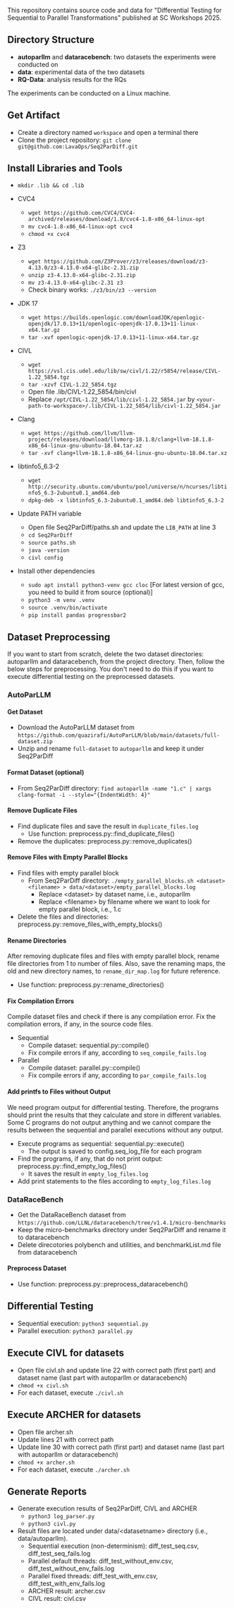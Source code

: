 This repository contains source code and data for "Differential Testing for Sequential to Parallel Transformations" published at SC Workshops 2025.

## Directory Structure
- **autoparllm** and **dataracebench**: two datasets the experiments were conducted on
- **data**: experimental data of the two datasets
- **RQ-Data**: analysis results for the RQs


The experiments can be conducted on a Linux machine.

## Get Artifact
- Create a directory named `workspace` and open a terminal there
- Clone the project repository: `git clone git@github.com:LavaOps/Seq2ParDiff.git`

## Install Libraries and Tools

- `mkdir .lib && cd .lib`

- CVC4
    - `wget https://github.com/CVC4/CVC4-archived/releases/download/1.8/cvc4-1.8-x86_64-linux-opt`
    - `mv cvc4-1.8-x86_64-linux-opt cvc4`
    - `chmod +x cvc4`
- Z3
    - `wget https://github.com/Z3Prover/z3/releases/download/z3-4.13.0/z3-4.13.0-x64-glibc-2.31.zip`
    - `unzip z3-4.13.0-x64-glibc-2.31.zip`
    - `mv z3-4.13.0-x64-glibc-2.31 z3`
    - Check binary works: `./z3/bin/z3 --version`
- JDK 17
    - `wget https://builds.openlogic.com/downloadJDK/openlogic-openjdk/17.0.13+11/openlogic-openjdk-17.0.13+11-linux-x64.tar.gz`
    - `tar -xvf openlogic-openjdk-17.0.13+11-linux-x64.tar.gz`
- CIVL
    - `wget https://vsl.cis.udel.edu/lib/sw/civl/1.22/r5854/release/CIVL-1.22_5854.tgz`
    - `tar -xzvf CIVL-1.22_5854.tgz`
    - Open file .lib/CIVL-1.22_5854/bin/civl
    - Replace `/opt/CIVL-1.22_5854/lib/civl-1.22_5854.jar` by `<your-path-to-workspace>/.lib/CIVL-1.22_5854/lib/civl-1.22_5854.jar`
- Clang
    - `wget https://github.com/llvm/llvm-project/releases/download/llvmorg-18.1.8/clang+llvm-18.1.8-x86_64-linux-gnu-ubuntu-18.04.tar.xz`
    - `tar -xvf clang+llvm-18.1.8-x86_64-linux-gnu-ubuntu-18.04.tar.xz`
- libtinfo5_6.3-2
    - `wget http://security.ubuntu.com/ubuntu/pool/universe/n/ncurses/libtinfo5_6.3-2ubuntu0.1_amd64.deb`
    - `dpkg-deb -x libtinfo5_6.3-2ubuntu0.1_amd64.deb libtinfo5_6.3-2`
- Update PATH variable
    - Open file Seq2ParDiff/paths.sh and update the `LIB_PATH` at line 3 
    - `cd Seq2ParDiff`
    - `source paths.sh`
    - `java -version`
    - `civl config`
- Install other dependencies
    - `sudo apt install python3-venv gcc cloc` [For latest version of gcc, you need to build it from source (optional)]
    - `python3 -m venv .venv`
    - `source .venv/bin/activate`
    - `pip install pandas progressbar2`


## Dataset Preprocessing
If you want to start from scratch, delete the two dataset directories: autoparllm and dataracebench, from the project directory.
Then, follow the below steps for preprocessing. You don't need to do this if you want to execute differential testing on the preprocessed datasets.

### AutoParLLM

#### Get Dataset
- Download the AutoParLLM dataset from `https://github.com/quazirafi/AutoParLLM/blob/main/datasets/full-dataset.zip`
- Unzip and rename `full-dataset` to `autoparllm` and keep it under Seq2ParDiff

#### Format Dataset (optional)
- From Seq2ParDiff directory: `find autoparllm -name "1.c" | xargs clang-format -i --style="{IndentWidth: 4}"`

#### Remove Duplicate Files
- Find duplicate files and save the result in `duplicate_files.log`
    - Use function: preprocess.py::find_duplicate_files()
- Remove the duplicates: preprocess.py::remove_duplicates()

#### Remove Files with Empty Parallel Blocks
- Find files with empty parallel block
    - From Seq2ParDiff directory: `./empty_parallel_blocks.sh <dataset> <filename> > data/<dataset>/empty_parallel_blocks.log`
        - Replace \<dataset\> by dataset name, i.e., autoparllm
        - Replace \<filename\> by filename where we want to look for empty parallel block, i.e., 1.c
- Delete the files and directories: preprocess.py::remove_files_with_empty_blocks()

#### Rename Directories
After removing duplicate files and files with empty parallel block, rename
file directories from 1 to number of files. Also, save the renaming maps,
the old and new directory names, to `rename_dir_map.log` for future reference.
- Use function: preprocess.py::rename_directories()

#### Fix Compilation Errors
Compile dataset files and check if there is any compilation error.
Fix the compilation errors, if any, in the source code files.
- Sequential
    - Compile dataset: sequential.py::compile()
    - Fix compile errors if any, according to `seq_compile_fails.log`
- Parallel
    - Compile dataset: parallel.py::compile()
    - Fix compile errors if any, according to `par_compile_fails.log`

#### Add printfs to Files without Output
We need program output for differential testing. Therefore, the programs 
should print the results that they calculate and store in different 
variables. Some C programs do not output anything and we cannot 
compare the results between the sequential and parallel executions 
without any output.
- Execute programs as sequential: sequential.py::execute()
    - The output is saved to config.seq_log_file for each program
- Find the programs, if any, that do not print output: preprocess.py::find_empty_log_files()
    - It saves the result in `empty_log_files.log`
- Add print statements to the files according to `empty_log_files.log` 


### DataRaceBench
- Get the DataRaceBench dataset from `https://github.com/LLNL/dataracebench/tree/v1.4.1/micro-benchmarks`
- Keep the micro-benchmarks directory under Seq2ParDiff and rename it to dataracebench
- Delete direcotories polybench and utilities, and benchmarkList.md file from dataracebench

#### Preprocess Dataset
- Use function: preprocess.py::preprocess_dataracebench()

## Differential Testing
- Sequential execution: `python3 sequential.py`
- Parallel execution: `python3 parallel.py`

## Execute CIVL for datasets
- Open file civl.sh and update line 22 with correct path (first part) and dataset name (last part with autoparllm or dataracebench)
- `chmod +x civl.sh`
- For each dataset, execute `./civl.sh`

## Execute ARCHER for datasets
- Open file archer.sh
- Update lines 21 with correct path
- Update line 30 with correct path (first part) and dataset name (last part with autoparllm or dataracebench)
- `chmod +x archer.sh`
- For each dataset, execute `./archer.sh`

## Generate Reports
- Generate execution results of Seq2ParDiff, CIVL and ARCHER
    - `python3 log_parser.py`
    - `python3 civl.py`
- Result files are located under data/\<datasetname\> directory (i.e., data/autoparllm).
    - Sequential execution (non-determinism): diff_test_seq.csv, diff_test_seq_fails.log
    - Parallel default threads: diff_test_without_env.csv, diff_test_without_env_fails.log
    - Parallel fixed threads: diff_test_with_env.csv, diff_test_with_env_fails.log
    - ARCHER result: archer.csv
    - CIVL result: civl.csv 


